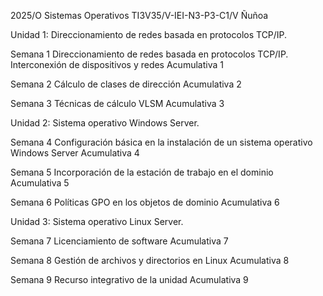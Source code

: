 2025/O Sistemas Operativos TI3V35/V-IEI-N3-P3-C1/V Ñuñoa

Unidad 1: Direccionamiento de redes basada en protocolos TCP/IP.

Semana 1
Direccionamiento de redes basada en protocolos TCP/IP.
Interconexión de dispositivos y redes
Acumulativa 1

Semana 2
Cálculo de clases de dirección
Acumulativa 2

Semana 3
Técnicas de cálculo VLSM
Acumulativa 3

Unidad 2: Sistema operativo Windows Server.

Semana 4 
Configuración básica en la instalación de un sistema operativo Windows Server
Acumulativa 4

Semana 5
Incorporación de la estación de trabajo en el dominio
Acumulativa 5

Semana 6
Políticas GPO en los objetos de dominio
Acumulativa 6

Unidad 3: Sistema operativo Linux Server.

Semana 7
Licenciamiento de software
Acumulativa 7

Semana 8
Gestión de archivos y directorios en Linux
Acumulativa 8

Semana 9
Recurso integrativo de la unidad
Acumulativa 9